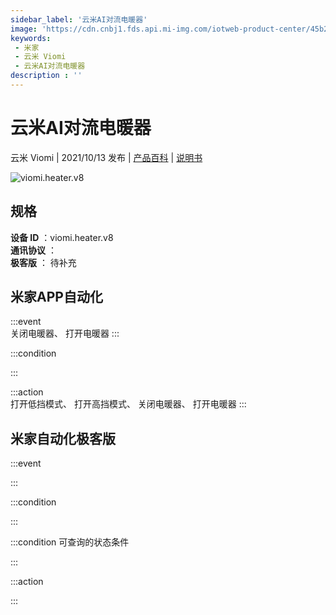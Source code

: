 ```yaml
---
sidebar_label: '云米AI对流电暖器'
image: 'https://cdn.cnbj1.fds.api.mi-img.com/iotweb-product-center/45b2bd3b38fda72a127de53ec378c218_1630660797771.png?GalaxyAccessKeyId=AKVGLQWBOVIRQ3XLEW&Expires=9223372036854775807&Signature=xOOEKzURB66pt/j2sBS1ZGgHzQw='
keywords: 
 - 米家
 - 云米 Viomi
 - 云米AI对流电暖器
description : ''
---
```

# 云米AI对流电暖器

云米 Viomi | 2021/10/13 发布 | [产品百科](https://home.mi.com/webapp/content/baike/product/index.html?model=viomi.heater.v8/) | [说明书](https://home.mi.com/views/introduction.html?model=viomi.heater.v8&region=cn)

![viomi.heater.v8](https://cdn.cnbj1.fds.api.mi-img.com/iotweb-product-center/45b2bd3b38fda72a127de53ec378c218_1630660797771.png?GalaxyAccessKeyId=AKVGLQWBOVIRQ3XLEW&Expires=9223372036854775807&Signature=xOOEKzURB66pt/j2sBS1ZGgHzQw=)

## 规格  
> 
**设备 ID** ：viomi.heater.v8  
**通讯协议** ：  
**极客版**  ： 待补充 


## 米家APP自动化  

:::event  
关闭电暖器、 打开电暖器
:::

:::condition  

:::

:::action   
打开低挡模式、 打开高挡模式、 关闭电暖器、 打开电暖器
:::

## 米家自动化极客版  

:::event  

:::

:::condition  

:::

:::condition 可查询的状态条件  

:::

:::action  

:::

        
